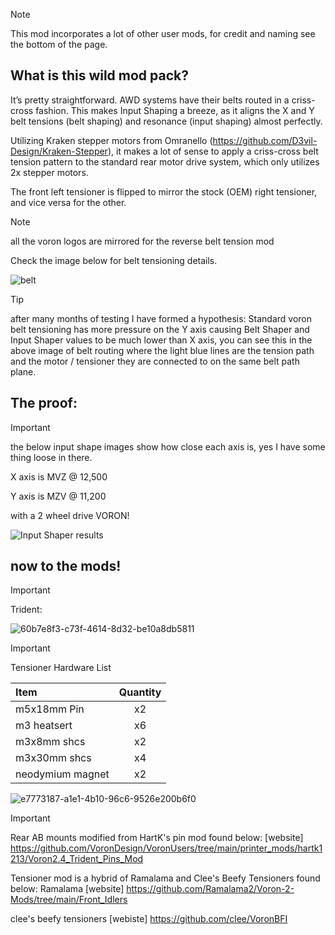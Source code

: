 >[!note]
> This mod incorporates a lot of other user mods, for credit and naming see the bottom of the page.

## What is this wild mod pack?

It’s pretty straightforward. AWD systems have their belts routed in a criss-cross fashion. This makes Input Shaping a breeze, as it aligns the X and Y belt tensions (belt shaping) and resonance (input shaping) almost perfectly.

Utilizing Kraken stepper motors from Omranello (https://github.com/D3vil-Design/Kraken-Stepper), it makes a lot of sense to apply a criss-cross belt tension pattern to the standard rear motor drive system, which only utilizes 2x stepper motors.

The front left tensioner is flipped to mirror the stock (OEM) right tensioner, and vice versa for the other.

>[!note]
>all the voron logos are mirrored for the reverse belt tension mod

Check the image below for belt tensioning details.


![belt](https://github.com/user-attachments/assets/3878a689-6910-41f6-a36f-7c29e7d43deb)

>[!TIP]
>after many months of testing I have formed a hypothesis: Standard voron belt tensioning has more pressure on the Y axis causing Belt Shaper and Input Shaper values to be much lower than X axis, you can see this in the above image of belt routing where the light blue lines are the tension path and the motor / tensioner they are connected to on the same belt path plane.

## The proof:

>[!important]
>the below input shape images show how close each axis is, yes I have some thing loose in there.
>
>X axis is MVZ @ 12,500
>
>Y axis is MZV @ 11,200
>
>with a 2 wheel drive VORON!

![Input Shaper results](https://github.com/user-attachments/assets/e618fbe5-b9d2-4033-875d-de94af0874db)


## now to the mods!


>[!important]
>Trident:

![60b7e8f3-c73f-4614-8d32-be10a8db5811](https://github.com/user-attachments/assets/cb81e3ca-8e09-4396-a213-9e9da9c6ee82)




>[!important]
> Tensioner Hardware List

 
| Item              | Quantity | 
| :---------------- | :------: |
| m5x18mm Pin       |   x2   | 
| m3 heatsert           |   x6   | 
| m3x8mm shcs  |  x2   | 
| m3x30mm shcs |  x4   |
| neodymium magnet | x2 |

![e7773187-a1e1-4b10-96c6-9526e200b6f0](https://github.com/user-attachments/assets/ce05d503-728b-48ec-8ce1-1e2cfbc70d24)


>[!IMPORTANT]
> Rear AB mounts modified from HartK's pin mod found below:
> [website] https://github.com/VoronDesign/VoronUsers/tree/main/printer_mods/hartk1213/Voron2.4_Trident_Pins_Mod
>
>Tensioner mod is a hybrid of Ramalama and Clee's Beefy Tensioners found below:
>Ramalama [website] https://github.com/Ramalama2/Voron-2-Mods/tree/main/Front_Idlers
>
>clee's beefy tensioners [webiste] https://github.com/clee/VoronBFI
